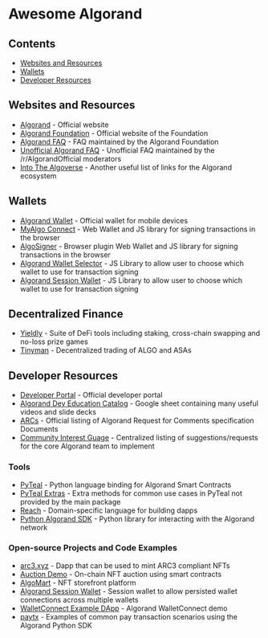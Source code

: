 # Awesome Algorand

## Contents

- [Websites and Resources](#websites-and-resources)
- [Wallets](#wallets)
- [Developer Resources](#developer-resources)

## Websites and Resources

- [Algorand](https://www.algorand.com/) - Official website
- [Algorand Foundation](https://algorand.foundation/) - Official website of the Foundation
- [Algorand FAQ](https://algorand.foundation/faq) - FAQ maintained by the Algorand Foundation
- [Unofficial Algorand FAQ](https://github.com/HashMapsData2Value/AlgorandFAQ) - Unofficial FAQ maintained by the /r/AlgorandOfficial moderators
- [Into The Algoverse](https://oroalej.github.io/intothealgoverse/#/) - Another useful list of links for the Algorand ecosystem

## Wallets

- [Algorand Wallet](https://www.algorandwallet.com/) - Official wallet for mobile devices
- [MyAlgo Connect](https://github.com/randlabs/myalgo-connect) - Web Wallet and JS library for signing transactions in the browser
- [AlgoSigner](https://github.com/PureStake/algosigner) - Browser plugin Web Wallet and JS library for signing transactions in the browser
- [Algorand Wallet Selector](https://github.com/xBacked-DAO/algorand-wallet-select) - JS Library to allow user to choose which wallet to use for transaction signing
- [Algorand Session Wallet](https://github.com/barnjamin/algorand-session-wallet) - JS Library to allow user to choose which wallet to use for transaction signing

## **De**centralized **Fi**nance

- [Yieldly](https://yieldly.finance/) - Suite of DeFi tools including staking, cross-chain swapping and no-loss prize games
- [Tinyman](https://tinyman.org/) - Decentralized trading of ALGO and ASAs

## Developer Resources

- [Developer Portal](https://developer.algorand.org/) - Official developer portal
- [Algorand Dev Education Catalog](https://docs.google.com/spreadsheets/d/19AKETHLyU8sG8sHgf7Se5G5AxI5FT8_cDs-uByg9hq8/edit#gid=928741161) - Google sheet containing many useful videos and slide decks
- [ARCs](https://github.com/algorandfoundation/ARCs) - Official listing of Algorand Request for Comments specification Documents
- [Community Interest Guage](https://github.com/algorand-devrel/community) - Centralized listing of suggestions/requests for the core Algorand team to implement

### Tools

- [PyTeal](https://developer.algorand.org/docs/get-details/dapps/pyteal/) - Python language binding for Algorand Smart Contracts
- [PyTeal Extras](https://github.com/ulamlabs/pytealext) - Extra methods for common use cases in PyTeal not provided by the main package
- [Reach](https://reach.sh/) - Domain-specific language for building dapps
- [Python Algorand SDK](https://github.com/algorand/py-algorand-sdk) - Python library for interacting with the Algorand network

### Open-source Projects and Code Examples

- [arc3.xyz](https://github.com/barnjamin/arc3.xyz) - Dapp that can be used to mint ARC3 compliant NFTs
- [Auction Demo](https://github.com/algorand/auction-demo) - On-chain NFT auction using smart contracts
- [AlgoMart](https://github.com/deptagency/algomart) - NFT storefront platform
- [Algorand Session Wallet](https://github.com/barnjamin/algorand-session-wallet) - Session wallet to allow persisted wallet connections across multiple wallets
- [WalletConnect Example DApp](https://github.com/algorand/walletconnect-example-dapp) - Algorand WalletConnect demo
- [paytx](https://github.com/algorand-devrel/paytx) - Examples of common pay transaction scenarios using the Algorand Python SDK
